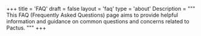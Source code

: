 +++
title = 'FAQ'
draft = false
layout = 'faq'
type = 'about'
Description = """
This FAQ (Frequently Asked Questions) page aims to provide helpful information and guidance on common questions and
concerns related to Pactus.
"""
+++
